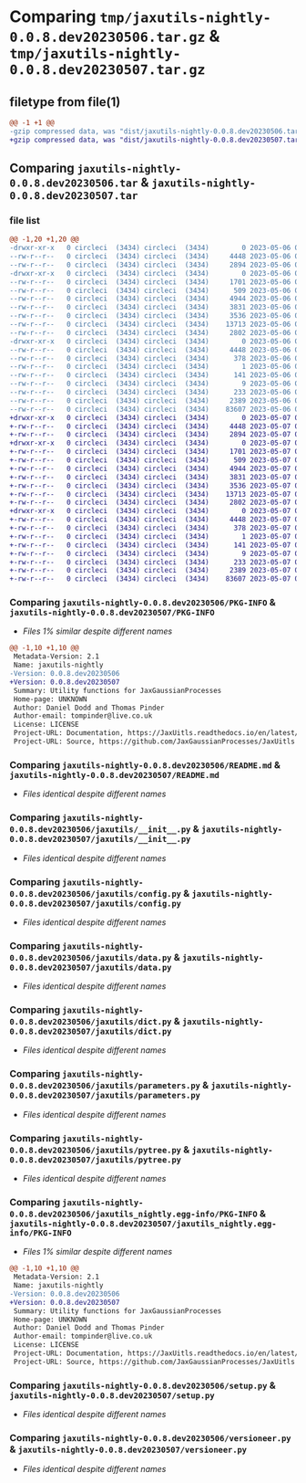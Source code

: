 # Comparing `tmp/jaxutils-nightly-0.0.8.dev20230506.tar.gz` & `tmp/jaxutils-nightly-0.0.8.dev20230507.tar.gz`

## filetype from file(1)

```diff
@@ -1 +1 @@
-gzip compressed data, was "dist/jaxutils-nightly-0.0.8.dev20230506.tar", last modified: Sat May  6 00:06:18 2023, max compression
+gzip compressed data, was "dist/jaxutils-nightly-0.0.8.dev20230507.tar", last modified: Sun May  7 00:06:52 2023, max compression
```

## Comparing `jaxutils-nightly-0.0.8.dev20230506.tar` & `jaxutils-nightly-0.0.8.dev20230507.tar`

### file list

```diff
@@ -1,20 +1,20 @@
-drwxr-xr-x   0 circleci  (3434) circleci  (3434)        0 2023-05-06 00:06:18.265449 jaxutils-nightly-0.0.8.dev20230506/
--rw-r--r--   0 circleci  (3434) circleci  (3434)     4448 2023-05-06 00:06:18.265449 jaxutils-nightly-0.0.8.dev20230506/PKG-INFO
--rw-r--r--   0 circleci  (3434) circleci  (3434)     2894 2023-05-06 00:06:12.000000 jaxutils-nightly-0.0.8.dev20230506/README.md
-drwxr-xr-x   0 circleci  (3434) circleci  (3434)        0 2023-05-06 00:06:18.269449 jaxutils-nightly-0.0.8.dev20230506/jaxutils/
--rw-r--r--   0 circleci  (3434) circleci  (3434)     1701 2023-05-06 00:06:12.000000 jaxutils-nightly-0.0.8.dev20230506/jaxutils/__init__.py
--rw-r--r--   0 circleci  (3434) circleci  (3434)      509 2023-05-06 00:06:18.269449 jaxutils-nightly-0.0.8.dev20230506/jaxutils/_version.py
--rw-r--r--   0 circleci  (3434) circleci  (3434)     4944 2023-05-06 00:06:12.000000 jaxutils-nightly-0.0.8.dev20230506/jaxutils/config.py
--rw-r--r--   0 circleci  (3434) circleci  (3434)     3831 2023-05-06 00:06:12.000000 jaxutils-nightly-0.0.8.dev20230506/jaxutils/data.py
--rw-r--r--   0 circleci  (3434) circleci  (3434)     3536 2023-05-06 00:06:12.000000 jaxutils-nightly-0.0.8.dev20230506/jaxutils/dict.py
--rw-r--r--   0 circleci  (3434) circleci  (3434)    13713 2023-05-06 00:06:12.000000 jaxutils-nightly-0.0.8.dev20230506/jaxutils/parameters.py
--rw-r--r--   0 circleci  (3434) circleci  (3434)     2802 2023-05-06 00:06:12.000000 jaxutils-nightly-0.0.8.dev20230506/jaxutils/pytree.py
-drwxr-xr-x   0 circleci  (3434) circleci  (3434)        0 2023-05-06 00:06:18.265449 jaxutils-nightly-0.0.8.dev20230506/jaxutils_nightly.egg-info/
--rw-r--r--   0 circleci  (3434) circleci  (3434)     4448 2023-05-06 00:06:18.000000 jaxutils-nightly-0.0.8.dev20230506/jaxutils_nightly.egg-info/PKG-INFO
--rw-r--r--   0 circleci  (3434) circleci  (3434)      378 2023-05-06 00:06:18.000000 jaxutils-nightly-0.0.8.dev20230506/jaxutils_nightly.egg-info/SOURCES.txt
--rw-r--r--   0 circleci  (3434) circleci  (3434)        1 2023-05-06 00:06:18.000000 jaxutils-nightly-0.0.8.dev20230506/jaxutils_nightly.egg-info/dependency_links.txt
--rw-r--r--   0 circleci  (3434) circleci  (3434)      141 2023-05-06 00:06:18.000000 jaxutils-nightly-0.0.8.dev20230506/jaxutils_nightly.egg-info/requires.txt
--rw-r--r--   0 circleci  (3434) circleci  (3434)        9 2023-05-06 00:06:18.000000 jaxutils-nightly-0.0.8.dev20230506/jaxutils_nightly.egg-info/top_level.txt
--rw-r--r--   0 circleci  (3434) circleci  (3434)      233 2023-05-06 00:06:18.269449 jaxutils-nightly-0.0.8.dev20230506/setup.cfg
--rw-r--r--   0 circleci  (3434) circleci  (3434)     2389 2023-05-06 00:06:12.000000 jaxutils-nightly-0.0.8.dev20230506/setup.py
--rw-r--r--   0 circleci  (3434) circleci  (3434)    83607 2023-05-06 00:06:12.000000 jaxutils-nightly-0.0.8.dev20230506/versioneer.py
+drwxr-xr-x   0 circleci  (3434) circleci  (3434)        0 2023-05-07 00:06:52.625838 jaxutils-nightly-0.0.8.dev20230507/
+-rw-r--r--   0 circleci  (3434) circleci  (3434)     4448 2023-05-07 00:06:52.625838 jaxutils-nightly-0.0.8.dev20230507/PKG-INFO
+-rw-r--r--   0 circleci  (3434) circleci  (3434)     2894 2023-05-07 00:06:45.000000 jaxutils-nightly-0.0.8.dev20230507/README.md
+drwxr-xr-x   0 circleci  (3434) circleci  (3434)        0 2023-05-07 00:06:52.625838 jaxutils-nightly-0.0.8.dev20230507/jaxutils/
+-rw-r--r--   0 circleci  (3434) circleci  (3434)     1701 2023-05-07 00:06:45.000000 jaxutils-nightly-0.0.8.dev20230507/jaxutils/__init__.py
+-rw-r--r--   0 circleci  (3434) circleci  (3434)      509 2023-05-07 00:06:52.625838 jaxutils-nightly-0.0.8.dev20230507/jaxutils/_version.py
+-rw-r--r--   0 circleci  (3434) circleci  (3434)     4944 2023-05-07 00:06:45.000000 jaxutils-nightly-0.0.8.dev20230507/jaxutils/config.py
+-rw-r--r--   0 circleci  (3434) circleci  (3434)     3831 2023-05-07 00:06:45.000000 jaxutils-nightly-0.0.8.dev20230507/jaxutils/data.py
+-rw-r--r--   0 circleci  (3434) circleci  (3434)     3536 2023-05-07 00:06:45.000000 jaxutils-nightly-0.0.8.dev20230507/jaxutils/dict.py
+-rw-r--r--   0 circleci  (3434) circleci  (3434)    13713 2023-05-07 00:06:45.000000 jaxutils-nightly-0.0.8.dev20230507/jaxutils/parameters.py
+-rw-r--r--   0 circleci  (3434) circleci  (3434)     2802 2023-05-07 00:06:45.000000 jaxutils-nightly-0.0.8.dev20230507/jaxutils/pytree.py
+drwxr-xr-x   0 circleci  (3434) circleci  (3434)        0 2023-05-07 00:06:52.625838 jaxutils-nightly-0.0.8.dev20230507/jaxutils_nightly.egg-info/
+-rw-r--r--   0 circleci  (3434) circleci  (3434)     4448 2023-05-07 00:06:52.000000 jaxutils-nightly-0.0.8.dev20230507/jaxutils_nightly.egg-info/PKG-INFO
+-rw-r--r--   0 circleci  (3434) circleci  (3434)      378 2023-05-07 00:06:52.000000 jaxutils-nightly-0.0.8.dev20230507/jaxutils_nightly.egg-info/SOURCES.txt
+-rw-r--r--   0 circleci  (3434) circleci  (3434)        1 2023-05-07 00:06:52.000000 jaxutils-nightly-0.0.8.dev20230507/jaxutils_nightly.egg-info/dependency_links.txt
+-rw-r--r--   0 circleci  (3434) circleci  (3434)      141 2023-05-07 00:06:52.000000 jaxutils-nightly-0.0.8.dev20230507/jaxutils_nightly.egg-info/requires.txt
+-rw-r--r--   0 circleci  (3434) circleci  (3434)        9 2023-05-07 00:06:52.000000 jaxutils-nightly-0.0.8.dev20230507/jaxutils_nightly.egg-info/top_level.txt
+-rw-r--r--   0 circleci  (3434) circleci  (3434)      233 2023-05-07 00:06:52.625838 jaxutils-nightly-0.0.8.dev20230507/setup.cfg
+-rw-r--r--   0 circleci  (3434) circleci  (3434)     2389 2023-05-07 00:06:45.000000 jaxutils-nightly-0.0.8.dev20230507/setup.py
+-rw-r--r--   0 circleci  (3434) circleci  (3434)    83607 2023-05-07 00:06:45.000000 jaxutils-nightly-0.0.8.dev20230507/versioneer.py
```

### Comparing `jaxutils-nightly-0.0.8.dev20230506/PKG-INFO` & `jaxutils-nightly-0.0.8.dev20230507/PKG-INFO`

 * *Files 1% similar despite different names*

```diff
@@ -1,10 +1,10 @@
 Metadata-Version: 2.1
 Name: jaxutils-nightly
-Version: 0.0.8.dev20230506
+Version: 0.0.8.dev20230507
 Summary: Utility functions for JaxGaussianProcesses
 Home-page: UNKNOWN
 Author: Daniel Dodd and Thomas Pinder
 Author-email: tompinder@live.co.uk
 License: LICENSE
 Project-URL: Documentation, https://JaxUitls.readthedocs.io/en/latest/
 Project-URL: Source, https://github.com/JaxGaussianProcesses/JaxUitls
```

### Comparing `jaxutils-nightly-0.0.8.dev20230506/README.md` & `jaxutils-nightly-0.0.8.dev20230507/README.md`

 * *Files identical despite different names*

### Comparing `jaxutils-nightly-0.0.8.dev20230506/jaxutils/__init__.py` & `jaxutils-nightly-0.0.8.dev20230507/jaxutils/__init__.py`

 * *Files identical despite different names*

### Comparing `jaxutils-nightly-0.0.8.dev20230506/jaxutils/config.py` & `jaxutils-nightly-0.0.8.dev20230507/jaxutils/config.py`

 * *Files identical despite different names*

### Comparing `jaxutils-nightly-0.0.8.dev20230506/jaxutils/data.py` & `jaxutils-nightly-0.0.8.dev20230507/jaxutils/data.py`

 * *Files identical despite different names*

### Comparing `jaxutils-nightly-0.0.8.dev20230506/jaxutils/dict.py` & `jaxutils-nightly-0.0.8.dev20230507/jaxutils/dict.py`

 * *Files identical despite different names*

### Comparing `jaxutils-nightly-0.0.8.dev20230506/jaxutils/parameters.py` & `jaxutils-nightly-0.0.8.dev20230507/jaxutils/parameters.py`

 * *Files identical despite different names*

### Comparing `jaxutils-nightly-0.0.8.dev20230506/jaxutils/pytree.py` & `jaxutils-nightly-0.0.8.dev20230507/jaxutils/pytree.py`

 * *Files identical despite different names*

### Comparing `jaxutils-nightly-0.0.8.dev20230506/jaxutils_nightly.egg-info/PKG-INFO` & `jaxutils-nightly-0.0.8.dev20230507/jaxutils_nightly.egg-info/PKG-INFO`

 * *Files 1% similar despite different names*

```diff
@@ -1,10 +1,10 @@
 Metadata-Version: 2.1
 Name: jaxutils-nightly
-Version: 0.0.8.dev20230506
+Version: 0.0.8.dev20230507
 Summary: Utility functions for JaxGaussianProcesses
 Home-page: UNKNOWN
 Author: Daniel Dodd and Thomas Pinder
 Author-email: tompinder@live.co.uk
 License: LICENSE
 Project-URL: Documentation, https://JaxUitls.readthedocs.io/en/latest/
 Project-URL: Source, https://github.com/JaxGaussianProcesses/JaxUitls
```

### Comparing `jaxutils-nightly-0.0.8.dev20230506/setup.py` & `jaxutils-nightly-0.0.8.dev20230507/setup.py`

 * *Files identical despite different names*

### Comparing `jaxutils-nightly-0.0.8.dev20230506/versioneer.py` & `jaxutils-nightly-0.0.8.dev20230507/versioneer.py`

 * *Files identical despite different names*

